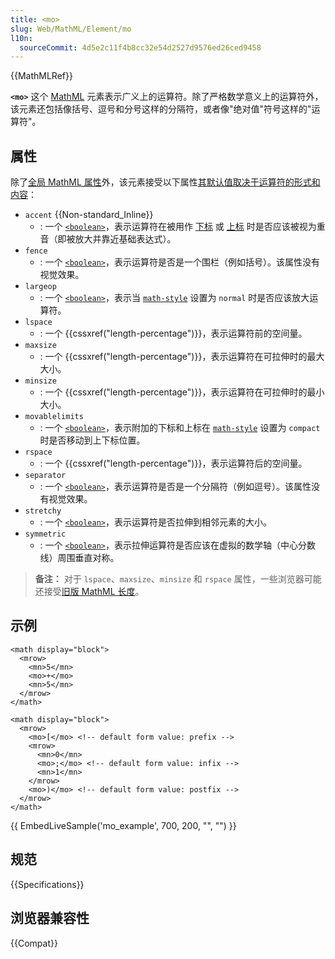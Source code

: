 ```yaml
---
title: <mo>
slug: Web/MathML/Element/mo
l10n:
  sourceCommit: 4d5e2c11f4b8cc32e54d2527d9576ed26ced9458
---
```


{{MathMLRef}}

**`<mo>`** 这个 [MathML](/zh-CN/docs/Web/MathML) 元素表示广义上的运算符。除了严格数学意义上的运算符外，该元素还包括像括号、逗号和分号这样的分隔符，或者像"绝对值"符号这样的"运算符"。

## 属性

除了[全局 MathML 属性](/zh-CN/docs/Web/MathML/Global_attributes)外，该元素接受以下属性[其默认值取决于运算符的形式和内容](https://w3c.github.io/mathml-core/#algorithm-for-determining-the-properties-of-an-embellished-operator)：

- `accent` {{Non-standard_Inline}}
  - : 一个 [`<boolean>`](/zh-CN/docs/Web/MathML/Values#mathml-specific_types)，表示运算符在被用作 [下标](/zh-CN/docs/Web/MathML/Element/munder) 或 [上标](/zh-CN/docs/Web/MathML/Element/mover) 时是否应该被视为重音（即被放大并靠近基础表达式）。
- `fence`
  - : 一个 [`<boolean>`](/zh-CN/docs/Web/MathML/Values#mathml-specific_types)，表示运算符是否是一个围栏（例如括号）。该属性没有视觉效果。
- `largeop`
  - : 一个 [`<boolean>`](/zh-CN/docs/Web/MathML/Values#mathml-specific_types)，表示当 [`math-style`](/zh-CN/docs/Web/CSS/math-style) 设置为 `normal` 时是否应该放大运算符。
- `lspace`
  - : 一个 {{cssxref("length-percentage")}}，表示运算符前的空间量。
- `maxsize`
  - : 一个 {{cssxref("length-percentage")}}，表示运算符在可拉伸时的最大大小。
- `minsize`
    - : 一个 {{cssxref("length-percentage")}}，表示运算符在可拉伸时的最小大小。
- `movablelimits`
    - : 一个 [`<boolean>`](/zh-CN/docs/Web/MathML/Values#mathml-specific_types)，表示附加的下标和上标在 [`math-style`](/zh-CN/docs/Web/CSS/math-style) 设置为 `compact` 时是否移动到上下标位置。
- `rspace`
    - : 一个 {{cssxref("length-percentage")}}，表示运算符后的空间量。
- `separator`
    - : 一个 [`<boolean>`](/zh-CN/docs/Web/MathML/Values#mathml-specific_types)，表示运算符是否是一个分隔符（例如逗号）。该属性没有视觉效果。
- `stretchy`
    - : 一个 [`<boolean>`](/zh-CN/docs/Web/MathML/Values#mathml-specific_types)，表示运算符是否拉伸到相邻元素的大小。
- `symmetric`
    - : 一个 [`<boolean>`](/zh-CN/docs/Web/MathML/Values#mathml-specific_types)，表示拉伸运算符是否应该在虚拟的数学轴（中心分数线）周围垂直对称。

> **备注：** 对于 `lspace`、`maxsize`、`minsize` 和 `rspace` 属性，一些浏览器可能还接受[旧版 MathML 长度](/zh-CN/docs/Web/MathML/Values#legacy_mathml_lengths)。

## 示例

```html-nolint
<math display="block">
  <mrow>
    <mn>5</mn>
    <mo>+</mo>
    <mn>5</mn>
  </mrow>
</math>

<math display="block">
  <mrow>
    <mo>[</mo> <!-- default form value: prefix -->
    <mrow>
      <mn>0</mn>
      <mo>;</mo> <!-- default form value: infix -->
      <mn>1</mn>
    </mrow>
    <mo>)</mo> <!-- default form value: postfix -->
  </mrow>
</math>
```

{{ EmbedLiveSample('mo_example', 700, 200, "", "") }}

## 规范

{{Specifications}}

## 浏览器兼容性

{{Compat}}
